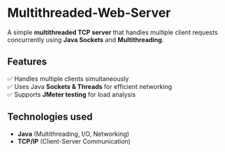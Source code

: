 # Multithreaded-Web-Server

A simple **multithreaded TCP server** that handles multiple client requests concurrently using **Java Sockets** and **Multithreading**.  

## Features  
✅ Handles multiple clients simultaneously  
✅ Uses Java **Sockets & Threads** for efficient networking  
✅ Supports **JMeter testing** for load analysis  

## Technologies used  
- **Java** (Multithreading, I/O, Networking)  
- **TCP/IP** (Client-Server Communication)  
